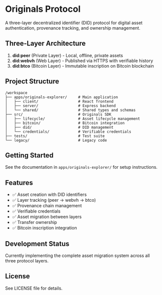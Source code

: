 # Originals Protocol

A three-layer decentralized identifier (DID) protocol for digital asset authentication, provenance tracking, and ownership management.

## Three-Layer Architecture

1. **did:peer** (Private Layer) - Local, offline, private assets
2. **did:webvh** (Web Layer) - Published via HTTPS with verifiable history
3. **did:btco** (Bitcoin Layer) - Immutable inscription on Bitcoin blockchain

## Project Structure

```
/workspace
├── apps/originals-explorer/     # Main application
│   ├── client/                  # React frontend
│   ├── server/                  # Express backend
│   └── shared/                  # Shared types and schemas
├── src/                         # Originals SDK
│   ├── lifecycle/               # Asset lifecycle management
│   ├── bitcoin/                 # Bitcoin integration
│   ├── did/                     # DID management
│   └── credentials/             # Verifiable credentials
├── tests/                       # Test suite
└── legacy/                      # Legacy code

```

## Getting Started

See the documentation in `apps/originals-explorer/` for setup instructions.

## Features

- ✅ Asset creation with DID identifiers
- ✅ Layer tracking (peer → webvh → btco)
- ✅ Provenance chain management
- ✅ Verifiable credentials
- ✅ Asset migration between layers
- ✅ Transfer ownership
- ✅ Bitcoin inscription integration

## Development Status

Currently implementing the complete asset migration system across all three protocol layers.

## License

See LICENSE file for details.
